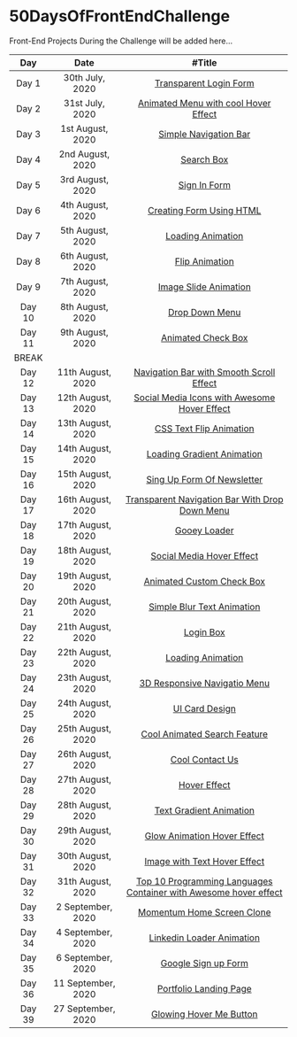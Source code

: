 # 50DaysOfFrontEndChallenge

Front-End Projects During the Challenge will be added here...

|  Day   |        Date        |                                                    #Title                                                     |
| :----: | :----------------: | :-----------------------------------------------------------------------------------------------------------: |
| Day 1  |  30th July, 2020   |                      [Transparent Login Form](https://codepen.io/aakrity17/pen/PoZrezr)                       |
| Day 2  |  31st July, 2020   |               [Animated Menu with cool Hover Effect](https://codepen.io/aakrity17/pen/mdVNJJJ)                |
| Day 3  |  1st August, 2020  |                       [Simple Navigation Bar](https://codepen.io/aakrity17/pen/wvMVyYq)                       |
| Day 4  |  2nd August, 2020  |                            [Search Box](https://codepen.io/aakrity17/pen/gOPVNWX)                             |
| Day 5  |  3rd August, 2020  |                           [Sign In Form](https://codepen.io/aakrity17/pen/MWygvOe)                            |
| Day 6  |  4th August, 2020  |                     [Creating Form Using HTML](https://codepen.io/aakrity17/pen/ExKYePg)                      |
| Day 7  |  5th August, 2020  |                         [Loading Animation](https://codepen.io/aakrity17/pen/MWyWrWM)                         |
| Day 8  |  6th August, 2020  |                          [Flip Animation](https://codepen.io/aakrity17/pen/rNeaBem)                           |
| Day 9  |  7th August, 2020  |                     [Image Slide Animation](https://codepen.io/aakrity17/details/bGpNYjo)                     |
| Day 10 |  8th August, 2020  |                          [Drop Down Menu](https://codepen.io/aakrity17/pen/vYGOYOq)                           |
| Day 11 |  9th August, 2020  |                        [Animated Check Box](https://codepen.io/aakrity17/pen/MWywjxg)                         |
| BREAK  |
| Day 12 | 11th August, 2020  |             [Navigation Bar with Smooth Scroll Effect](https://codepen.io/aakrity17/pen/ZEWbWYz)              |
| Day 13 | 12th August, 2020  |           [Social Media Icons with Awesome Hover Effect](https://codepen.io/aakrity17/pen/qBZOvGg)            |
| Day 14 | 13th August, 2020  |                      [CSS Text Flip Animation](https://codepen.io/aakrity17/pen/ExKPLmG)                      |
| Day 15 | 14th August, 2020  |                    [Loading Gradient Animation](https://codepen.io/aakrity17/pen/MWyyYdP)                     |
| Day 16 | 15th August, 2020  |                    [Sing Up Form Of Newsletter](https://codepen.io/aakrity17/pen/mdPPqPK)                     |
| Day 17 | 16th August, 2020  |          [Transparent Navigation Bar With Drop Down Menu ](https://codepen.io/aakrity17/pen/eYZZXpN)          |
| Day 18 | 17th August, 2020  |                           [Gooey Loader](https://codepen.io/aakrity17/pen/OJNXPGb)                            |
| Day 19 | 18th August, 2020  |                     [Social Media Hover Effect](https://codepen.io/aakrity17/pen/abNZRLg)                     |
| Day 20 | 19th August, 2020  |                     [Animated Custom Check Box](https://codepen.io/aakrity17/pen/RwaGxEz)                     |
| Day 21 | 20th August, 2020  |                    [Simple Blur Text Animation](https://codepen.io/aakrity17/pen/abNmgep)                     |
| Day 22 | 21th August, 2020  |                             [Login Box](https://codepen.io/aakrity17/pen/abNBGzB)                             |
| Day 23 | 22th August, 2020  |                         [Loading Animation](https://codepen.io/aakrity17/pen/NWNbVdr)                         |
| Day 24 | 23th August, 2020  |                   [3D Responsive Navigatio Menu](https://codepen.io/aakrity17/pen/PoNWprv)                    |
| Day 25 | 24th August, 2020  |                          [UI Card Design ](https://codepen.io/aakrity17/pen/NWNdebe)                          |
| Day 26 | 25th August, 2020  |                   [Cool Animated Search Feature](https://codepen.io/aakrity17/pen/oNxZPzz)                    |
| Day 27 | 26th August, 2020  |                          [Cool Contact Us](https://codepen.io/aakrity17/pen/xxVqoPB)                          |
| Day 28 | 27th August, 2020  |                           [ Hover Effect](https://codepen.io/aakrity17/pen/xxVdYqr)                           |
| Day 29 | 28th August, 2020  |                     [ Text Gradient Animation](https://codepen.io/aakrity17/pen/KKzqPQw)                      |
| Day 30 | 29th August, 2020  |                   [ Glow Animation Hover Effect](https://codepen.io/aakrity17/pen/poywpeK)                    |
| Day 31 | 30th August, 2020  |                   [ Image with Text Hover Effect](https://codepen.io/aakrity17/pen/gOrRQXY)                   |
| Day 32 | 31th August, 2020  | [ Top 10 Programming Languages Container with Awesome hover effect](https://codepen.io/aakrity17/pen/dyMzEym) |
| Day 33 | 2 September, 2020  |                   [ Momentum Home Screen Clone ](https://codepen.io/aakrity17/pen/LYNzeZM)                    |
| Day 34 | 4 September, 2020  |                    [ Linkedin Loader Animation ](https://codepen.io/aakrity17/pen/dyMZmgm)                    |
| Day 35 | 6 September, 2020  |                       [ Google Sign up Form ](https://codepen.io/aakrity17/pen/eYZyGJr)                       |
| Day 36 | 11 September, 2020 |                     [ Portfolio Landing Page ](https://codepen.io/aakrity17/pen/XWdqNwq)                      |
| Day 39 | 27 September, 2020 |                     [ Glowing Hover Me Button ](https://codepen.io/aakrity17/pen/qBZwBvb)                     |
